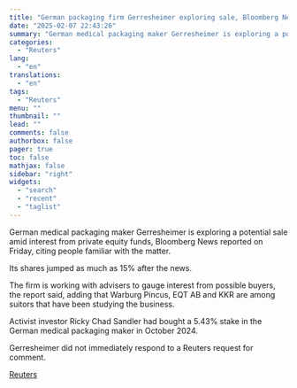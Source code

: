 ```yaml
---
title: "German packaging firm Gerresheimer exploring sale, Bloomberg News reports"
date: "2025-02-07 22:43:26"
summary: "German medical packaging maker Gerresheimer is exploring a potential sale amid interest from private equity funds, Bloomberg News reported on Friday, citing people familiar with the matter.Its shares jumped as much as 15% after the news. The firm is working with advisers to gauge interest from possible buyers, the report..."
categories:
  - "Reuters"
lang:
  - "en"
translations:
  - "en"
tags:
  - "Reuters"
menu: ""
thumbnail: ""
lead: ""
comments: false
authorbox: false
pager: true
toc: false
mathjax: false
sidebar: "right"
widgets:
  - "search"
  - "recent"
  - "taglist"
---
```


German medical packaging maker Gerresheimer is exploring a potential sale amid interest from private equity funds, Bloomberg News reported on Friday, citing people familiar with the matter.

Its shares jumped as much as 15% after the news.

The firm is working with advisers to gauge interest from possible buyers, the report said, adding that Warburg Pincus, EQT AB and KKR are among suitors that have been studying the business.

Activist investor Ricky Chad Sandler had bought a 5.43% stake in the German medical packaging maker in October 2024.

Gerresheimer did not immediately respond to a Reuters request for comment.

[Reuters](https://www.tradingview.com/news/reuters.com,2025:newsml_L4N3OY1A2:0-german-packaging-firm-gerresheimer-exploring-sale-bloomberg-news-reports/)
